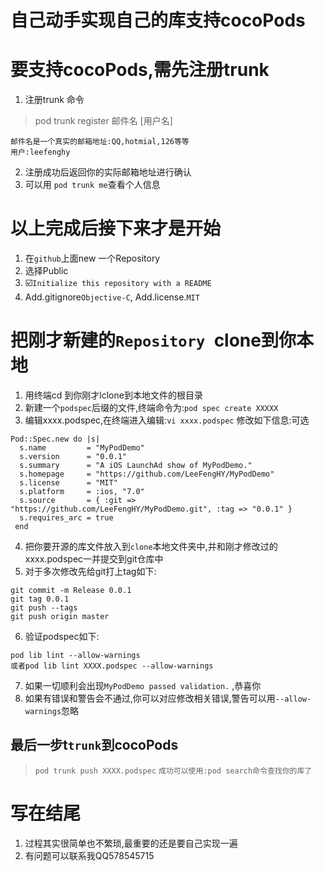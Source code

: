 # 自己动手实现自己的库支持cocoPods

# 要支持cocoPods,需先注册trunk

1. 注册trunk 命令<br />

>pod trunk register 邮件名 [用户名]

```objc
邮件名是一个真实的邮箱地址:QQ,hotmial,126等等
用户:leefenghy
```
2. 注册成功后返回你的实际邮箱地址进行确认<br />
3. 可以用 `pod trunk me`查看个人信息<br />


# 以上完成后接下来才是开始

1. 在`github`上面new 一个Repository<br />
2. 选择Public<br />
3. ☑️`Initialize this repository with a README`<br />
4. Add.gitignore`Objective-C`, Add.license.`MIT`<br />

# 把刚才新建的`Repository `clone到你本地
1. 用终端cd 到你刚才lclone到本地文件的根目录<br />
2. 新建一个`podspec`后缀的文件,终端命令为:`pod spec create XXXXX`<br />
3. 编辑xxxx.podspec,在终端进入编辑:`vi xxxx.podspec` 修改如下信息:可选<br />
```objc
Pod::Spec.new do |s|
  s.name         = "MyPodDemo"
  s.version      = "0.0.1"
  s.summary      = "A iOS LaunchAd show of MyPodDemo."
  s.homepage     = "https://github.com/LeeFengHY/MyPodDemo"
  s.license      = "MIT"
  s.platform     = :ios, "7.0"
  s.source       = { :git => "https://github.com/LeeFengHY/MyPodDemo.git", :tag => "0.0.1" }
  s.requires_arc = true
 end
```
4. 把你要开源的库文件放入到`clone`本地文件夹中,并和刚才修改过的xxxx.podspec一并提交到git仓库中<br />
5. 对于多次修改先给git打上tag如下:<br />
```objc
git commit -m Release 0.0.1
git tag 0.0.1
git push --tags  
git push origin master
```
6. 验证podspec如下:<br />
```objc
pod lib lint --allow-warnings 
或者pod lib lint XXXX.podspec --allow-warnings
```
7. 如果一切顺利会出现`MyPodDemo passed validation.` ,恭喜你<br />
8. 如果有错误和警告会不通过,你可以对应修改相关错误,警告可以用`--allow-warnings`忽略<br />

## 最后一步t`trunk`到cocoPods
> `pod trunk push XXXX.podspec`
> `成功可以使用:pod search命令查找你的库了`

# 写在结尾

1. 过程其实很简单也不繁琐,最重要的还是要自己实现一遍
2. 有问题可以联系我QQ578545715

